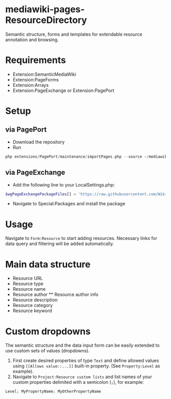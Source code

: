 # mediawiki-pages-ResourceDirectory

Semantic structure, forms and templates for extendable resource annotation and browsing.

# Requirements
* Extension:SemanticMediaWiki
* Extension:PageForms
* Extension:Arrays
* Extension:PageExchange or Extension:PagePort

# Setup

## via PagePort
* Download the repository
* Run
```php
php extensions/PagePort/maintenance/importPages.php --source ~/mediawiki-pages-ResourceDirectory
```

## via PageExchange
* Add the following line to your LocalSettings.php:
```php
$wgPageExchangePackageFiles[] = 'https://raw.githubusercontent.com/WikiTeq/mediawiki-pages-ResourceDirectory/master/page-exchange.json';
```
* Navigate to Special:Packages and install the package

# Usage
Navigate to `Form:Resource` to start adding resources. Necessary links for data query and filtering will be added automatically.

# Main data structure
* Resource URL
* Resource type
* Resource name
* Resource author
** Resource author info
* Resource description
* Resource category
* Resource keyword

# Custom dropdowns
The semantic structure and the data input form can be easily extended to use custom sets of values (dropdowns). 

1) First create desired properties of type `Text` and define allowed values using `[[Allows value::...]]` built-in property. (See `Property:Level` as example).
2) Navigate to `Project:Resource custom lists` and list names of your custom properties delimited with a semicolon (`;`), for example:
```php
Level; MyPropertyName; MyOtherPropertyName
```


